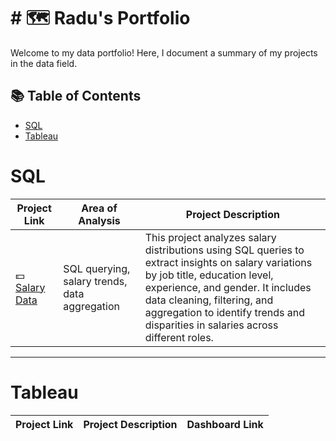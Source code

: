 # # 🗺 Radu's Portfolio

Welcome to my data portfolio! Here, I document a summary of my projects in the data field. 

## 📚 Table of Contents
- [SQL](#sql)
- [Tableau](#tableau)

# SQL
| Project Link | Area of Analysis | Project Description | 
|---|---|---|
| 💵 [Salary Data](https://github.com/RaulBande/Salary-Data/blob/main/README.md) | SQL querying, salary trends, data aggregation | This project analyzes salary distributions using SQL queries to extract insights on salary variations by job title, education level, experience, and gender. It includes data cleaning, filtering, and aggregation to identify trends and disparities in salaries across different roles. |

***

# Tableau

| Project Link | Project Description | Dashboard Link |
|---|---|---|

